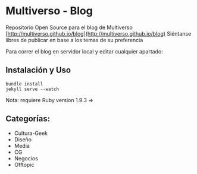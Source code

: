 # Multiverso - Blog
Repositorio Open Source para el blog de Multiverso [http://multiverso.github.io/blog](http://multiverso.github.io/blog)
Siéntanse libres de publicar en base a los temas de su preferencia

Para correr el blog en servidor local y editar cualquier apartado:
## Instalación y Uso
    bundle install
    jekyll serve --watch

Nota: requiere Ruby version 1.9.3 => 

## Categorías:

+ Cultura-Geek
+ Diseño
+ Media
+ CG
+ Negocios
+ Offtopic